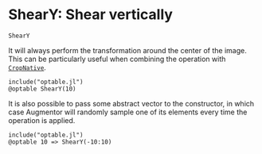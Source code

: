 # ShearY: Shear vertically

```@docs
ShearY
```

It will always perform the transformation around the center of
the image. This can be particularly useful when combining the
operation with [`CropNative`](@ref).

```@eval
include("optable.jl")
@optable ShearY(10)
```

It is also possible to pass some abstract vector to the
constructor, in which case Augmentor will randomly sample one of
its elements every time the operation is applied.

```@eval
include("optable.jl")
@optable 10 => ShearY(-10:10)
```
